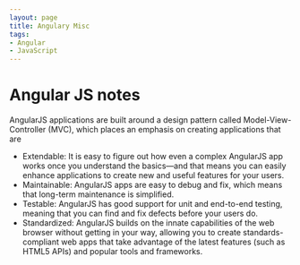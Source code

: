 ```yaml
---
layout: page
title: Angulary Misc
tags:
- Angular
- JavaScript
---
```


# Angular JS notes

AngularJS applications are built around a design pattern called Model-View-Controller (MVC), which places an emphasis on creating applications that are

- Extendable: It is easy to figure out how even a complex AngularJS app works once you understand the basics—and that means you can easily enhance applications to create new and useful features for your users.
- Maintainable: AngularJS apps are easy to debug and fix, which means that long-term maintenance is simplified.
- Testable: AngularJS has good support for unit and end-to-end testing, meaning that you can find and fix defects before your users do.
- Standardized: AngularJS builds on the innate capabilities of the web browser without getting in your way, allowing you to create standards-compliant web apps that take advantage of the latest features (such as HTML5 APIs) and popular tools and frameworks.
